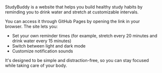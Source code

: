 StudyBuddy is a website that helps you build healthy study habits by reminding you to drink water and stretch at customizable intervals.

You can access it through GitHub Pages by opening the link in your browser. The site lets you:

* Set your own reminder times (for example, stretch every 20 minutes and drink water every 15 minutes)
* Switch between light and dark mode
* Customize notification sounds

It's designed to be simple and distraction-free, so you can stay focused while taking care of your body.
